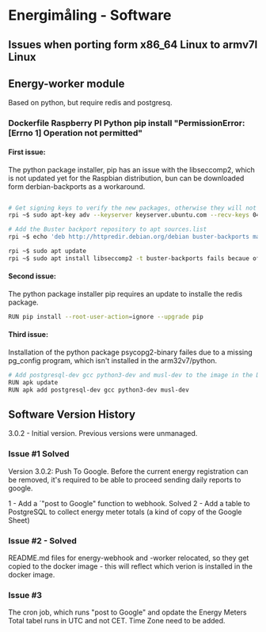 # Energimåling - Software

## Issues when porting form x86_64 Linux to armv7l Linux

## Energy-worker module

Based on python, but require redis and postgresq. 

### Dockerfile Raspberry PI Python pip install "PermissionError: [Errno 1] Operation not permitted"

#### First issue:

The python package installer, pip has an issue with the libseccomp2, which is not updated yet for the Raspbian distribution, bun can be downloaded form derbian-backports as a workaround.

```bash

# Get signing keys to verify the new packages, otherwise they will not install
rpi ~$ sudo apt-key adv --keyserver keyserver.ubuntu.com --recv-keys 04EE7237B7D453EC 648ACFD622F3D138

# Add the Buster backport repository to apt sources.list
rpi ~$ echo 'deb http://httpredir.debian.org/debian buster-backports main contrib non-free' | sudo tee -a /etc/apt/sources.list.d/debian-backports.list

rpi ~$ sudo apt update
rpi ~$ sudo apt install libseccomp2 -t buster-backports fails becaue of a missing pgconfig
```

#### Second issue:

The python package installer pip requires an update to installe the redis package.
```bash
RUN pip install --root-user-action=ignore --upgrade pip
```

#### Third issue:

Installation of the python package psycopg2-binary failes due to a missing pg_config program, which isn't installed in the arm32v7/python.

```bash
# Add postgresql-dev gcc python3-dev and musl-dev to the image in the Dockerfile
RUN apk update
RUN apk add postgresql-dev gcc python3-dev musl-dev

```

## Software Version History

3.0.2 - Initial version. Previous versions were unmanaged.  

### Issue #1 Solved

Version 3.0.2: Push To Google. Before the current energy registration can be removed, it's required to be able to proceed sending daily reports to google.

1 - Add a ´"post to Google" function to webhook.  Solved
2 - Add a table to PostgreSQL to collect energy meter totals (a kind of copy of the Google Sheet)

### Issue #2 - Solved

README.md files for energy-webhook and -worker relocated, so they get copied to the docker image - this will reflect which verion is installed in the docker image.

### Issue #3

The cron job, which runs "post to Google" and opdate the Energy Meters Total tabel runs in UTC and not CET.
Time Zone need to be added. 